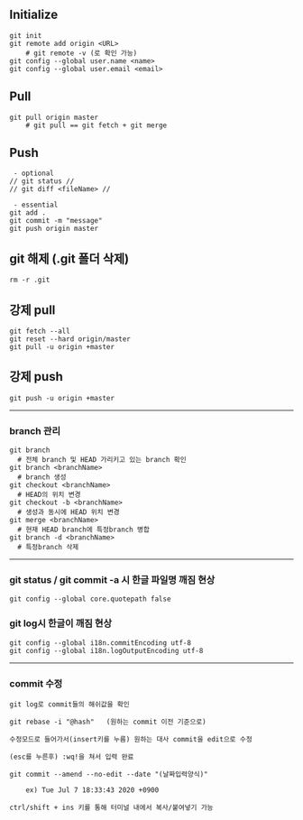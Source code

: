 ## Initialize
```
git init
git remote add origin <URL>
	# git remote -v (로 확인 가능)
git config --global user.name <name>
git config --global user.email <email>
```
## Pull
```
git pull origin master
	# git pull == git fetch + git merge
```
## Push
```
 - optional
// git status //
// git diff <fileName> //

 - essential
git add .
git commit -m "message"
git push origin master
```
## git 해제 (.git 폴더 삭제)
```
rm -r .git
```
## 강제 pull
```
git fetch --all
git reset --hard origin/master
git pull -u origin +master
```
## 강제 push
```
git push -u origin +master
```
---------------------------
### branch 관리
```
git branch
  # 전체 branch 및 HEAD 가리키고 있는 branch 확인
git branch <branchName>
  # branch 생성
git checkout <branchName>
  # HEAD의 위치 변경
git checkout -b <branchName>
  # 생성과 동시에 HEAD 위치 변경  
git merge <branchName>
  # 현재 HEAD branch에 특정branch 병합
git branch -d <branchName>
  # 특정branch 삭제
```
----------------------

###  git status / git commit -a 시 한글 파일명 깨짐 현상
```
git config --global core.quotepath false
```

### git log시 한글이 깨짐 현상
```
git config --global i18n.commitEncoding utf-8
git config --global i18n.logOutputEncoding utf-8
```
----------------------------
### commit 수정

```
git log로 commit들의 해쉬값을 확인

git rebase -i "@hash"	(원하는 commit 이전 기준으로)

수정모드로 들어가서(insert키를 누름) 원하는 대사 commit을 edit으로 수정

(esc를 누른후) :wq!을 쳐서 입력 완료

git commit --amend --no-edit --date "(날짜입력양식)"

	ex) Tue Jul 7 18:33:43 2020 +0900
```
```ctrl/shift + ins 키를 통해 터미널 내에서 복사/붙여넣기 가능```
